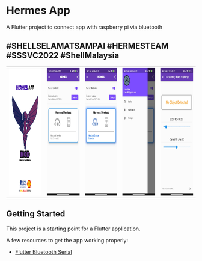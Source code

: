 # Hermes App

A Flutter project to connect app with raspberry pi via bluetooth

## \#SHELLSELAMATSAMPAI \#HERMESTEAM \#SSSVC2022 \#ShellMalaysia

<table>
<tr>

<td><img src="/assets/images/newlogo3.png" alt="Alt text" title="Hermes Logo" width="200" height="340"></td>

<td><img src="/assets/images/mainPage.jpeg" alt="Alt text" title="Hermes Logo" width="200" height="340"></td>

<td><img src="/assets/images/mainPageConnected.jpeg" alt="Alt text" title="Hermes Logo" width="200" height="340"></td>

<td><img src="/assets/images/profilePage.jpeg" alt="Alt text" title="Hermes Logo" width="200" height="340"></td>

<td><img src="/assets/images/notificationPage.jpeg" alt="Alt text" title="Hermes Logo" width="200" height="340"></td>

</tr>

</table>


## Getting Started

This project is a starting point for a Flutter application.

A few resources to get the app working properly:

- [Flutter Bluetooth Serial](https://pub.dev/packages/flutter_bluetooth_serial)

